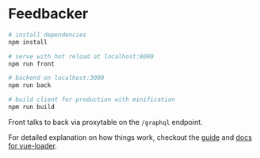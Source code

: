 # Feedbacker

``` bash
# install dependencies
npm install

# serve with hot reload at localhost:8080
npm run front

# backend on localhost:3000
npm run back

# build client for production with minification
npm run build
```

Front talks to back via proxytable on the `/graphql` endpoint.

For detailed explanation on how things work, checkout the [guide](http://vuejs-templates.github.io/webpack/) and [docs for vue-loader](http://vuejs.github.io/vue-loader).

